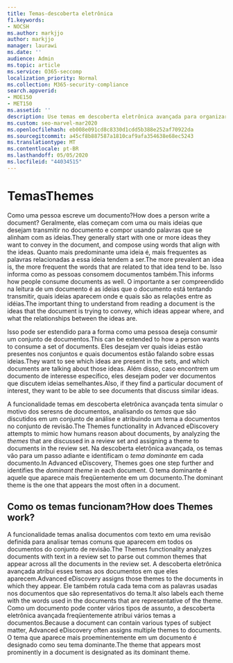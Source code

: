 ```yaml
---
title: Temas-descoberta eletrônica
f1.keywords:
- NOCSH
ms.author: markjjo
author: markjjo
manager: laurawi
ms.date: ''
audience: Admin
ms.topic: article
ms.service: O365-seccomp
localization_priority: Normal
ms.collection: M365-security-compliance
search.appverid:
- MOE150
- MET150
ms.assetid: ''
description: Use temas em descoberta eletrônica avançada para organizar os conjuntos de análise encontrando o tema dominante em cada documento.
ms.custom: seo-marvel-mar2020
ms.openlocfilehash: eb008e091cd8c8330d1cdd5b388e252af70922da
ms.sourcegitcommit: a45cf8b887587a1810caf9afa354638e68ec5243
ms.translationtype: MT
ms.contentlocale: pt-BR
ms.lasthandoff: 05/05/2020
ms.locfileid: "44034515"
---
```

# <a name="themes"></a><span data-ttu-id="5efda-103">Temas</span><span class="sxs-lookup"><span data-stu-id="5efda-103">Themes</span></span>

<span data-ttu-id="5efda-104">Como uma pessoa escreve um documento?</span><span class="sxs-lookup"><span data-stu-id="5efda-104">How does a person write a document?</span></span> <span data-ttu-id="5efda-105">Geralmente, elas começam com uma ou mais ideias que desejam transmitir no documento e compor usando palavras que se alinham com as ideias.</span><span class="sxs-lookup"><span data-stu-id="5efda-105">They generally start with one or more ideas they want to convey in the document, and compose using words that align with the ideas.</span></span> <span data-ttu-id="5efda-106">Quanto mais predominante uma ideia é, mais frequentes as palavras relacionadas a essa ideia tendem a ser.</span><span class="sxs-lookup"><span data-stu-id="5efda-106">The more prevalent an idea is, the more frequent the words that are related to that idea tend to be.</span></span> <span data-ttu-id="5efda-107">Isso informa como as pessoas consomem documentos também.</span><span class="sxs-lookup"><span data-stu-id="5efda-107">This informs how people consume documents as well.</span></span> <span data-ttu-id="5efda-108">O importante a ser compreendido na leitura de um documento é as ideias que o documento está tentando transmitir, quais ideias aparecem onde e quais são as relações entre as idéias.</span><span class="sxs-lookup"><span data-stu-id="5efda-108">The important thing to understand from reading a document is the ideas that the document is trying to convey, which ideas appear where, and what the relationships between the ideas are.</span></span>

<span data-ttu-id="5efda-109">Isso pode ser estendido para a forma como uma pessoa deseja consumir um conjunto de documentos.</span><span class="sxs-lookup"><span data-stu-id="5efda-109">This can be extended to how a person wants to consume a set of documents.</span></span> <span data-ttu-id="5efda-110">Eles desejam ver quais ideias estão presentes nos conjuntos e quais documentos estão falando sobre essas ideias.</span><span class="sxs-lookup"><span data-stu-id="5efda-110">They want to see which ideas are present in the sets, and which documents are talking about those ideas.</span></span> <span data-ttu-id="5efda-111">Além disso, caso encontrem um documento de interesse específico, eles desejam poder ver documentos que discutem ideias semelhantes.</span><span class="sxs-lookup"><span data-stu-id="5efda-111">Also, if they find a particular document of interest, they want to be able to see documents that discuss similar ideas.</span></span>

<span data-ttu-id="5efda-112">A funcionalidade temas em descoberta eletrônica avançada tenta simular o motivo dos seresns de documentos, analisando os *temas* que são discutidos em um conjunto de análise e atribuindo um tema a documentos no conjunto de revisão.</span><span class="sxs-lookup"><span data-stu-id="5efda-112">The Themes functionality in Advanced eDiscovery attempts to mimic how humans reason about documents, by analyzing the *themes* that are discussed in a review set and assigning a theme to documents in the review set.</span></span> <span data-ttu-id="5efda-113">Na descoberta eletrônica avançada, os temas vão para um passo adiante e identificam o *tema dominante* em cada documento.</span><span class="sxs-lookup"><span data-stu-id="5efda-113">In Advanced eDiscovery, Themes goes one step further and identifies the *dominant theme* in each document.</span></span> <span data-ttu-id="5efda-114">O tema dominante é aquele que aparece mais freqüentemente em um documento.</span><span class="sxs-lookup"><span data-stu-id="5efda-114">The dominant theme is the one that appears the most often in a document.</span></span>

## <a name="how-does-themes-work"></a><span data-ttu-id="5efda-115">Como os temas funcionam?</span><span class="sxs-lookup"><span data-stu-id="5efda-115">How does Themes work?</span></span>

<span data-ttu-id="5efda-116">A funcionalidade temas analisa documentos com texto em uma revisão definida para analisar temas comuns que aparecem em todos os documentos do conjunto de revisão.</span><span class="sxs-lookup"><span data-stu-id="5efda-116">The Themes functionality analyzes documents with text in a review set to parse out common themes that appear across all the documents in the review set.</span></span> <span data-ttu-id="5efda-117">A descoberta eletrônica avançada atribui esses temas aos documentos em que eles aparecem.</span><span class="sxs-lookup"><span data-stu-id="5efda-117">Advanced eDiscovery assigns those themes to the documents in which they appear.</span></span> <span data-ttu-id="5efda-118">Ele também rotula cada tema com as palavras usadas nos documentos que são representativos do tema.</span><span class="sxs-lookup"><span data-stu-id="5efda-118">It also labels each theme with the words used in the documents that are representative of the theme.</span></span> <span data-ttu-id="5efda-119">Como um documento pode conter vários tipos de assunto, a descoberta eletrônica avançada freqüentemente atribui vários temas a documentos.</span><span class="sxs-lookup"><span data-stu-id="5efda-119">Because a document can contain various types of subject matter, Advanced eDiscovery often assigns multiple themes to documents.</span></span> <span data-ttu-id="5efda-120">O tema que aparece mais proeminentemente em um documento é designado como seu tema dominante.</span><span class="sxs-lookup"><span data-stu-id="5efda-120">The theme that appears most prominently in a document is designated as its dominant theme.</span></span>
